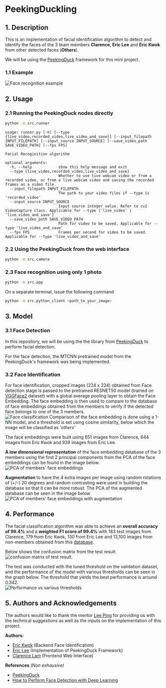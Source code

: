 # PeekingDuckling
## 1. Description
This is an implementation of facial identification algorithm to detect and identify the faces of the 3 team members **Clarence**, **Eric Lee** and **Eric Kwok** from other detected faces (**Others**).

We will be using the [PeekingDuck](https://github.com/aimakerspace/PeekingDuck) framework for this mini project.

### 1.1 Example
![Face recognition example](./images/saved.gif)

## 2. Usage
### 2.1 Running the PeekingDuck nodes directly
```bash
python -m src.runner
```
```
usage: runner.py [-h] [--type {live_video,recorded_video,live_video_and_save}] [--input_filepath INPUT_FILEPATH] [--input_source INPUT_SOURCE] [--save_video_path SAVE_VIDEO_PATH] [--fps FPS]

Facial Recoginition algorithm

optional arguments:
  -h, --help            show this help message and exit
  --type {live_video,recorded_video,live_video_and_save}
                        Whether to use live webcam video or from a recorded video, or from a live webcam video and saving the recorded frames as a video file.
  --input_filepath INPUT_FILEPATH
                        The path to your video files if --type is 'recorded_video'
  --input_source INPUT_SOURCE
                        Input source integer value. Refer to cv2 VideoCapture class. Applicable for --type ['live_video' | 'live_video_and_save']
  --save_video_path SAVE_VIDEO_PATH
                        Path for video to be saved. Applicable for --type 'live_video_and_save'
  --fps FPS             Frames per second for video to be saved. Applicable for --type 'live_video_and_save'
```
### 2.2 Using the PeekingDuck from the web interface
```bash
python -m src.camera
```

### 2.3 Face recognition using only 1 photo
```bash
python -m src.app
```
On a separate terminal, issue the following command
```bash
python -m src.python_client <path_to_your_image>
```
## 3. Model 

### 3.1 Face Detection
In this repository, we will be using the the library from [PeekingDuck](https://github.com/aimakerspace/PeekingDuck) to perform facial detection. 

For the face detection, the MTCNN pretrained model from the PeekingDuck's framework was being implemented.

### 3.2 Face Identification
For face identification, cropped images (224 x 224) obtained from Face detection stage is passed to the pretrained RESNET50 model (trained on [VGGFace2](https://arxiv.org/abs/1710.08092) dataset) with a global average pooling layer to obtain the Face Embedding. The face embedding is then used to compare to the database of face embeddings obtained from the members to verify if the detected face belongs to one of the 3 members.<br>
![Face classification](images/face_classification.png)
Comparison of the face embedding is done using a 1-NN model, and a threshold is set using cosine similarity, below which the image will be classified as _'others'_

The face embeddings were built using 651 images from Clarence, 644 images from Eric Kwok and 939 images from Eric Lee.

**A low dimensional representation** of the face embedding database of the 3 members using the first 2 principal components from the PCA of the face embeddings can be found in the image below. <br>
![PCA of members' face embeddings](images/embedding_clusters.png)

**Augmentation** to have the 4 extra images per image using random rotations of (+/-) 20 degrees and random contrasting were used in building the database so that it can be more robust. The PCA of the augmented database can be seen in the image below <br>
![PCA of members' face embeddings with augmentation](images/embedding_clusters_with_augment.png)

## 4. Performance 
The facial classification algorithm was able to achieve an **overall accuracy of 99.4%** and a **weighted F1 score of 99.4%** with 183 test images from Clarence, 179 from Eric Kwok, 130 from Eric Lee and 13,100 images from non-members obtained from this [database](http://vis-www.cs.umass.edu/lfw/#download). 

Below shows the confusion matrix from the test result. <br>
 ![confusion matrix of test result](./images/test_cm.png).

The test was conducted with the tuned threshold on the validation dataset, and the performance of the model with various thresholds can be seen in the graph below. The threshold that yields the best performance is around 0.342. <br>
![Performance vs various thresholds](./images/performance_vs_thresholds.png)

## 5. Authors and Acknowledgements
The authors would like to thank the mentor [Lee Ping](https://gitlab.aisingapore.net/ngleeping) for providing us with the technical suggestions as well as the inputs on the implementation of this project.

**Authors:**
* [Eric Kwok](https://github.com/eric-kwok-nt) (Backend Face Identification)
* [Eric Lee](https://gitlab.aisingapore.net/hong_yeow_lee) (Implementation of PeekingDuck Framework)
* [Clarence Lam](https://github.com/clarevoyance) (Frontend Web Interface)

**References** _(Non exhausive)_
* [PeekingDuck](https://github.com/aimakerspace/PeekingDuck)
* [How to Perform Face Detection with Deep Learning](https://machinelearningmastery.com/how-to-perform-face-detection-with-classical-and-deep-learning-methods-in-python-with-keras/)






